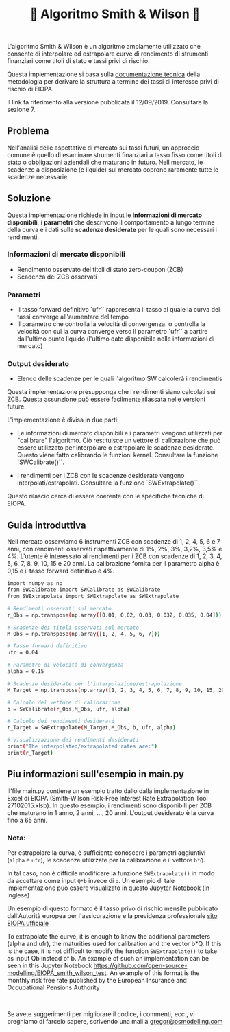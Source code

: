<h1 align="center" style="border-botom: none">
  <b>
    🐍 Algoritmo Smith & Wilson 🐍     
  </b>
</h1>

</br>

L'algoritmo Smith & Wilson è un algoritmo ampiamente utilizzato che consente di interpolare ed estrapolare curve di rendimento di strumenti finanziari come titoli di stato e tassi privi di rischio. 

Questa implementazione si basa sulla [documentazione tecnica](https://www.eiopa.europa.eu/sites/default/files/risk_free_interest_rate/12092019-technical_documentation.pdf)  della metodologia per derivare la struttura a termine dei tassi di interesse privi di rischio di EIOPA.

Il link fa riferimento alla versione pubblicata il 12/09/2019. Consultare la sezione 7.

## Problema

Nell'analisi delle aspettative di mercato sui tassi futuri, un approccio comune è quello di esaminare strumenti finanziari a tasso fisso come titoli di stato o obbligazioni aziendali che maturano in futuro. Nell mercato, le scadenze a disposizione (e liquide) sul mercato coprono raramente tutte le scadenze necessarie.

## Soluzione

Questa implementazione richiede in input le <b>informazioni di mercato disponibili</b>, i <b>parametri</b> che descrivono il comportamento a lungo termine della curva e i dati sulle <b>scadenze desiderate</b> per le quali sono necessari i rendimenti.

### Informazioni di mercato disponibili

- Rendimento osservato dei titoli di stato zero-coupon (ZCB)
- Scadenza dei ZCB osservati

### Parametri

- Il tasso forward definitivo `ufr`` rappresenta il tasso al quale la curva dei tassi converge all'aumentare del tempo
- Il parametro che controlla la velocità di convergenza. α controlla la velocità con cui la curva converge verso il parametro `ufr`` a partire dall'ultimo punto liquido (l'ultimo dato disponibile nelle informazioni di mercato)

### Output desiderato

- Elenco delle scadenze per le quali l'algoritmo SW calcolerà i rendimentis

Questa implementazione presupponga che i rendimenti siano calcolati sui ZCB. Questa assunzione può essere facilmente rilassata nelle versioni future.

L'implementazione è divisa in due parti:

- Le informazioni di mercato disponibili e i parametri vengono utilizzati per "calibrare" l'algoritmo. Ciò restituisce un vettore di calibrazione che può essere utilizzato per interpolare o estrapolare le scadenze desiderate. Questo viene fatto calibrando le funzioni kernel. Consultare la funzione `SWCalibrate()``.

- I rendimenti per i ZCB con le scadenze desiderate vengono interpolati/estrapolati. Consultare la funzione `SWExtrapolate()``.

Questo rilascio cerca di essere coerente con le specifiche tecniche di EIOPA.

## Guida introduttiva
Nell mercato osserviamo 6 instrumenti ZCB con scadenze di 1, 2, 4, 5, 6 e 7 anni, con rendimenti osservati rispettivamente di 1%, 2%, 3%, 3,2%, 3,5% e 4%. L'utente è interessato ai rendimenti per i ZCB con scadenze di 1, 2, 3, 4, 5, 6, 7, 8, 9, 10, 15 e 20 anni. La calibrazione fornita per il parametro alpha è 0,15 e il tasso forward definitivo è 4%.

```bash
import numpy as np
from SWCalibrate import SWCalibrate as SWCalibrate
from SWExtrapolate import SWExtrapolate as SWExtrapolate

# Rendimenti osservati sul mercato
r_Obs = np.transpose(np.array([0.01, 0.02, 0.03, 0.032, 0.035, 0.04])) 

# Scadenze dei titoli osservati sul mercato
M_Obs = np.transpose(np.array([1, 2, 4, 5, 6, 7]))  

# Tasso forward definitivo
ufr = 0.04 

# Parametro di velocità di convergenza
alpha = 0.15 

# Scadenze desiderate per l'interpolazione/estrapolazione
M_Target = np.transpose(np.array([1, 2, 3, 4, 5, 6, 7, 8, 9, 10, 15, 20])) 

# Calcolo del vettore di calibrazione
b = SWCalibrate(r_Obs,M_Obs, ufr, alpha) 

# Calcolo dei rendimenti desiderati
r_Target = SWExtrapolate(M_Target,M_Obs, b, ufr, alpha)

# Visualizzazione dei rendimenti desiderati
print("The interpolated/extrapolated rates are:") 
print(r_Target)
```

## Piu informazioni sull'esempio in main.py
Il'file main.py contiene un esempio tratto dallo dalla implementazione in Excel di EIOPA (Smith-Wilson Risk-Free Interest Rate Extrapolation Tool 27102015.xlsb). In questo esempio, i rendimenti sono disponibili per ZCB che maturano in 1 anno, 2 anni, ..., 20 anni. L'output desiderato è la curva fino a 65 anni.

### Nota:
Per estrapolare la curva, è sufficiente conoscere i parametri aggiuntivi (`alpha` e `ufr`), le scadenze utilizzate per la calibrazione e il vettore `b*Q`. 

In tal caso, non è difficile modificare la funzione `SWExtrapolate()` in modo da accettare come input `Q*b` invece di `b`. Un esempio di tale implementazione può essere visualizato in questo [Jupyter Notebook](https://github.com/open-source-modelling/EIOPA_smith_wilson_test) (in inglese) 

Un esempio di questo formato è il tasso privo di rischio mensile pubblicato dall'Autorità europea per l'assicurazione e la previdenza professionale [sito EIOPA ufficiale](https://www.eiopa.europa.eu/tools-and-data/)


To extrapolate the curve, it is enough to know the additional parameters (alpha and ufr), the maturities used for calibration and the vector b*Q. If this is the case, it is not difficult to modify the function `SWExtrapolate()` to take as input Qb instead of b. An example of such an implementation can be seen in this Jupyter Notebook https://github.com/open-source-modelling/EIOPA_smith_wilson_test. An example of this format is the monthly risk free rate published by the European Insurance and Occupational Pensions Authority 

</br>

Se avete suggerimenti per migliorare il codice, i commenti, ecc., vi preghiamo di farcelo sapere, scrivendo una mail a gregor@osmodelling.com
